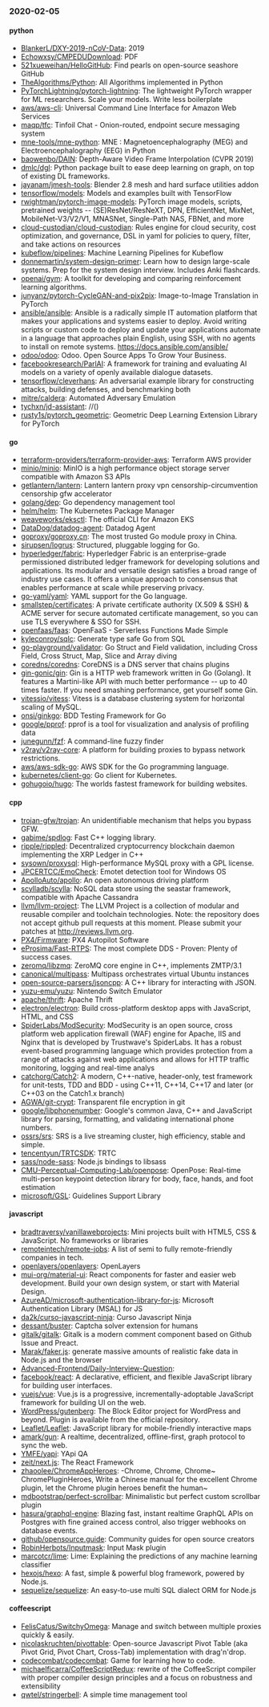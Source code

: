 ### 2020-02-05

#### python
* [BlankerL/DXY-2019-nCoV-Data](https://github.com/BlankerL/DXY-2019-nCoV-Data): 2019
* [Echowxsy/CMPEDUDownload](https://github.com/Echowxsy/CMPEDUDownload): PDF
* [521xueweihan/HelloGitHub](https://github.com/521xueweihan/HelloGitHub): Find pearls on open-source seashore  GitHub 
* [TheAlgorithms/Python](https://github.com/TheAlgorithms/Python): All Algorithms implemented in Python
* [PyTorchLightning/pytorch-lightning](https://github.com/PyTorchLightning/pytorch-lightning): The lightweight PyTorch wrapper for ML researchers. Scale your models. Write less boilerplate
* [aws/aws-cli](https://github.com/aws/aws-cli): Universal Command Line Interface for Amazon Web Services
* [maqp/tfc](https://github.com/maqp/tfc): Tinfoil Chat - Onion-routed, endpoint secure messaging system
* [mne-tools/mne-python](https://github.com/mne-tools/mne-python): MNE : Magnetoencephalography (MEG) and Electroencephalography (EEG) in Python
* [baowenbo/DAIN](https://github.com/baowenbo/DAIN): Depth-Aware Video Frame Interpolation (CVPR 2019)
* [dmlc/dgl](https://github.com/dmlc/dgl): Python package built to ease deep learning on graph, on top of existing DL frameworks.
* [jayanam/jmesh-tools](https://github.com/jayanam/jmesh-tools): Blender 2.8 mesh and hard surface utilities addon
* [tensorflow/models](https://github.com/tensorflow/models): Models and examples built with TensorFlow
* [rwightman/pytorch-image-models](https://github.com/rwightman/pytorch-image-models): PyTorch image models, scripts, pretrained weights -- (SE)ResNet/ResNeXT, DPN, EfficientNet, MixNet, MobileNet-V3/V2/V1, MNASNet, Single-Path NAS, FBNet, and more
* [cloud-custodian/cloud-custodian](https://github.com/cloud-custodian/cloud-custodian): Rules engine for cloud security, cost optimization, and governance, DSL in yaml for policies to query, filter, and take actions on resources
* [kubeflow/pipelines](https://github.com/kubeflow/pipelines): Machine Learning Pipelines for Kubeflow
* [donnemartin/system-design-primer](https://github.com/donnemartin/system-design-primer): Learn how to design large-scale systems. Prep for the system design interview. Includes Anki flashcards.
* [openai/gym](https://github.com/openai/gym): A toolkit for developing and comparing reinforcement learning algorithms.
* [junyanz/pytorch-CycleGAN-and-pix2pix](https://github.com/junyanz/pytorch-CycleGAN-and-pix2pix): Image-to-Image Translation in PyTorch
* [ansible/ansible](https://github.com/ansible/ansible): Ansible is a radically simple IT automation platform that makes your applications and systems easier to deploy. Avoid writing scripts or custom code to deploy and update your applications  automate in a language that approaches plain English, using SSH, with no agents to install on remote systems. https://docs.ansible.com/ansible/
* [odoo/odoo](https://github.com/odoo/odoo): Odoo. Open Source Apps To Grow Your Business.
* [facebookresearch/ParlAI](https://github.com/facebookresearch/ParlAI): A framework for training and evaluating AI models on a variety of openly available dialogue datasets.
* [tensorflow/cleverhans](https://github.com/tensorflow/cleverhans): An adversarial example library for constructing attacks, building defenses, and benchmarking both
* [mitre/caldera](https://github.com/mitre/caldera): Automated Adversary Emulation
* [tychxn/jd-assistant](https://github.com/tychxn/jd-assistant): //()
* [rusty1s/pytorch_geometric](https://github.com/rusty1s/pytorch_geometric): Geometric Deep Learning Extension Library for PyTorch

#### go
* [terraform-providers/terraform-provider-aws](https://github.com/terraform-providers/terraform-provider-aws): Terraform AWS provider
* [minio/minio](https://github.com/minio/minio): MinIO is a high performance object storage server compatible with Amazon S3 APIs
* [getlantern/lantern](https://github.com/getlantern/lantern): Lantern         lantern proxy vpn censorship-circumvention censorship gfw accelerator
* [golang/dep](https://github.com/golang/dep): Go dependency management tool
* [helm/helm](https://github.com/helm/helm): The Kubernetes Package Manager
* [weaveworks/eksctl](https://github.com/weaveworks/eksctl): The official CLI for Amazon EKS
* [DataDog/datadog-agent](https://github.com/DataDog/datadog-agent): Datadog Agent
* [goproxy/goproxy.cn](https://github.com/goproxy/goproxy.cn): The most trusted Go module proxy in China.
* [sirupsen/logrus](https://github.com/sirupsen/logrus): Structured, pluggable logging for Go.
* [hyperledger/fabric](https://github.com/hyperledger/fabric): Hyperledger Fabric is an enterprise-grade permissioned distributed ledger framework for developing solutions and applications. Its modular and versatile design satisfies a broad range of industry use cases. It offers a unique approach to consensus that enables performance at scale while preserving privacy.
* [go-yaml/yaml](https://github.com/go-yaml/yaml): YAML support for the Go language.
* [smallstep/certificates](https://github.com/smallstep/certificates):  A private certificate authority (X.509 & SSH) & ACME server for secure automated certificate management, so you can use TLS everywhere & SSO for SSH.
* [openfaas/faas](https://github.com/openfaas/faas): OpenFaaS - Serverless Functions Made Simple
* [kyleconroy/sqlc](https://github.com/kyleconroy/sqlc): Generate type safe Go from SQL
* [go-playground/validator](https://github.com/go-playground/validator): Go Struct and Field validation, including Cross Field, Cross Struct, Map, Slice and Array diving
* [coredns/coredns](https://github.com/coredns/coredns): CoreDNS is a DNS server that chains plugins
* [gin-gonic/gin](https://github.com/gin-gonic/gin): Gin is a HTTP web framework written in Go (Golang). It features a Martini-like API with much better performance -- up to 40 times faster. If you need smashing performance, get yourself some Gin.
* [vitessio/vitess](https://github.com/vitessio/vitess): Vitess is a database clustering system for horizontal scaling of MySQL.
* [onsi/ginkgo](https://github.com/onsi/ginkgo): BDD Testing Framework for Go
* [google/pprof](https://github.com/google/pprof): pprof is a tool for visualization and analysis of profiling data
* [junegunn/fzf](https://github.com/junegunn/fzf):  A command-line fuzzy finder
* [v2ray/v2ray-core](https://github.com/v2ray/v2ray-core): A platform for building proxies to bypass network restrictions.
* [aws/aws-sdk-go](https://github.com/aws/aws-sdk-go): AWS SDK for the Go programming language.
* [kubernetes/client-go](https://github.com/kubernetes/client-go): Go client for Kubernetes.
* [gohugoio/hugo](https://github.com/gohugoio/hugo): The worlds fastest framework for building websites.

#### cpp
* [trojan-gfw/trojan](https://github.com/trojan-gfw/trojan): An unidentifiable mechanism that helps you bypass GFW.
* [gabime/spdlog](https://github.com/gabime/spdlog): Fast C++ logging library.
* [ripple/rippled](https://github.com/ripple/rippled): Decentralized cryptocurrency blockchain daemon implementing the XRP Ledger in C++
* [sysown/proxysql](https://github.com/sysown/proxysql): High-performance MySQL proxy with a GPL license.
* [JPCERTCC/EmoCheck](https://github.com/JPCERTCC/EmoCheck): Emotet detection tool for Windows OS
* [ApolloAuto/apollo](https://github.com/ApolloAuto/apollo): An open autonomous driving platform
* [scylladb/scylla](https://github.com/scylladb/scylla): NoSQL data store using the seastar framework, compatible with Apache Cassandra
* [llvm/llvm-project](https://github.com/llvm/llvm-project): The LLVM Project is a collection of modular and reusable compiler and toolchain technologies. Note: the repository does not accept github pull requests at this moment. Please submit your patches at http://reviews.llvm.org.
* [PX4/Firmware](https://github.com/PX4/Firmware): PX4 Autopilot Software
* [eProsima/Fast-RTPS](https://github.com/eProsima/Fast-RTPS): The most complete DDS - Proven: Plenty of success cases.
* [zeromq/libzmq](https://github.com/zeromq/libzmq): ZeroMQ core engine in C++, implements ZMTP/3.1
* [canonical/multipass](https://github.com/canonical/multipass): Multipass orchestrates virtual Ubuntu instances
* [open-source-parsers/jsoncpp](https://github.com/open-source-parsers/jsoncpp): A C++ library for interacting with JSON.
* [yuzu-emu/yuzu](https://github.com/yuzu-emu/yuzu): Nintendo Switch Emulator
* [apache/thrift](https://github.com/apache/thrift): Apache Thrift
* [electron/electron](https://github.com/electron/electron): Build cross-platform desktop apps with JavaScript, HTML, and CSS
* [SpiderLabs/ModSecurity](https://github.com/SpiderLabs/ModSecurity): ModSecurity is an open source, cross platform web application firewall (WAF) engine for Apache, IIS and Nginx that is developed by Trustwave's SpiderLabs. It has a robust event-based programming language which provides protection from a range of attacks against web applications and allows for HTTP traffic monitoring, logging and real-time analys
* [catchorg/Catch2](https://github.com/catchorg/Catch2): A modern, C++-native, header-only, test framework for unit-tests, TDD and BDD - using C++11, C++14, C++17 and later (or C++03 on the Catch1.x branch)
* [AGWA/git-crypt](https://github.com/AGWA/git-crypt): Transparent file encryption in git
* [google/libphonenumber](https://github.com/google/libphonenumber): Google's common Java, C++ and JavaScript library for parsing, formatting, and validating international phone numbers.
* [ossrs/srs](https://github.com/ossrs/srs): SRS is a live streaming cluster, high efficiency, stable and simple.
* [tencentyun/TRTCSDK](https://github.com/tencentyun/TRTCSDK): TRTC
* [sass/node-sass](https://github.com/sass/node-sass):  Node.js bindings to libsass
* [CMU-Perceptual-Computing-Lab/openpose](https://github.com/CMU-Perceptual-Computing-Lab/openpose): OpenPose: Real-time multi-person keypoint detection library for body, face, hands, and foot estimation
* [microsoft/GSL](https://github.com/microsoft/GSL): Guidelines Support Library

#### javascript
* [bradtraversy/vanillawebprojects](https://github.com/bradtraversy/vanillawebprojects): Mini projects built with HTML5, CSS & JavaScript. No frameworks or libraries
* [remoteintech/remote-jobs](https://github.com/remoteintech/remote-jobs): A list of semi to fully remote-friendly companies in tech.
* [openlayers/openlayers](https://github.com/openlayers/openlayers): OpenLayers
* [mui-org/material-ui](https://github.com/mui-org/material-ui): React components for faster and easier web development. Build your own design system, or start with Material Design.
* [AzureAD/microsoft-authentication-library-for-js](https://github.com/AzureAD/microsoft-authentication-library-for-js): Microsoft Authentication Library (MSAL) for JS
* [da2k/curso-javascript-ninja](https://github.com/da2k/curso-javascript-ninja): Curso Javascript Ninja
* [dessant/buster](https://github.com/dessant/buster): Captcha solver extension for humans 
* [gitalk/gitalk](https://github.com/gitalk/gitalk): Gitalk is a modern comment component based on Github Issue and Preact.
* [Marak/faker.js](https://github.com/Marak/faker.js): generate massive amounts of realistic fake data in Node.js and the browser
* [Advanced-Frontend/Daily-Interview-Question](https://github.com/Advanced-Frontend/Daily-Interview-Question): 
* [facebook/react](https://github.com/facebook/react): A declarative, efficient, and flexible JavaScript library for building user interfaces.
* [vuejs/vue](https://github.com/vuejs/vue):  Vue.js is a progressive, incrementally-adoptable JavaScript framework for building UI on the web.
* [WordPress/gutenberg](https://github.com/WordPress/gutenberg): The Block Editor project for WordPress and beyond. Plugin is available from the official repository.
* [Leaflet/Leaflet](https://github.com/Leaflet/Leaflet):  JavaScript library for mobile-friendly interactive maps
* [amark/gun](https://github.com/amark/gun): A realtime, decentralized, offline-first, graph protocol to sync the web.
* [YMFE/yapi](https://github.com/YMFE/yapi): YApi QA
* [zeit/next.js](https://github.com/zeit/next.js): The React Framework
* [zhaoolee/ChromeAppHeroes](https://github.com/zhaoolee/ChromeAppHeroes): -Chrome, Chrome, Chrome~ ChromePluginHeroes, Write a Chinese manual for the excellent Chrome plugin, let the Chrome plugin heroes benefit the human~
* [mdbootstrap/perfect-scrollbar](https://github.com/mdbootstrap/perfect-scrollbar): Minimalistic but perfect custom scrollbar plugin
* [hasura/graphql-engine](https://github.com/hasura/graphql-engine): Blazing fast, instant realtime GraphQL APIs on Postgres with fine grained access control, also trigger webhooks on database events.
* [github/opensource.guide](https://github.com/github/opensource.guide):  Community guides for open source creators
* [RobinHerbots/Inputmask](https://github.com/RobinHerbots/Inputmask): Input Mask plugin
* [marcotcr/lime](https://github.com/marcotcr/lime): Lime: Explaining the predictions of any machine learning classifier
* [hexojs/hexo](https://github.com/hexojs/hexo): A fast, simple & powerful blog framework, powered by Node.js.
* [sequelize/sequelize](https://github.com/sequelize/sequelize): An easy-to-use multi SQL dialect ORM for Node.js

#### coffeescript
* [FelisCatus/SwitchyOmega](https://github.com/FelisCatus/SwitchyOmega): Manage and switch between multiple proxies quickly & easily.
* [nicolaskruchten/pivottable](https://github.com/nicolaskruchten/pivottable): Open-source Javascript Pivot Table (aka Pivot Grid, Pivot Chart, Cross-Tab) implementation with drag'n'drop.
* [codecombat/codecombat](https://github.com/codecombat/codecombat): Game for learning how to code.
* [michaelficarra/CoffeeScriptRedux](https://github.com/michaelficarra/CoffeeScriptRedux):  rewrite of the CoffeeScript compiler with proper compiler design principles and a focus on robustness and extensibility
* [qwtel/stringerbell](https://github.com/qwtel/stringerbell): A simple time management tool
